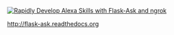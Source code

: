 [![Rapidly Develop Alexa Skills with Flask-Ask and ngrok ](https://http://i.imgur.com/Tajkmdi.png)](https://www.youtube.com/watch?v=eC2zi4WIFX0)

http://flask-ask.readthedocs.org
